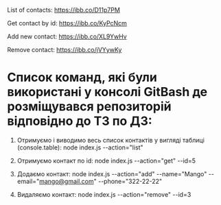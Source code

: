 List of contacts: https://ibb.co/D11p7PM

Get contact by id: https://ibb.co/KyPcNcm

Add new contact: https://ibb.co/XL9YwHv

Remove contact: https://ibb.co/jVYywKy



# Список команд, які були використані у консолі GitBash де розміщувався репозиторій відповідно до ТЗ по ДЗ:

1. Отримуємо і виводимо весь список контактів у вигляді таблиці (console.table):
node index.js --action="list"

2. Отримуємо контакт по id:
node index.js --action="get" --id=5

3. Додаємо контакт:
node index.js --action="add" --name="Mango" --email="mango@gmail.com" --phone="322-22-22"

4. Видаляємо контакт:
node index.js --action="remove" --id=3
